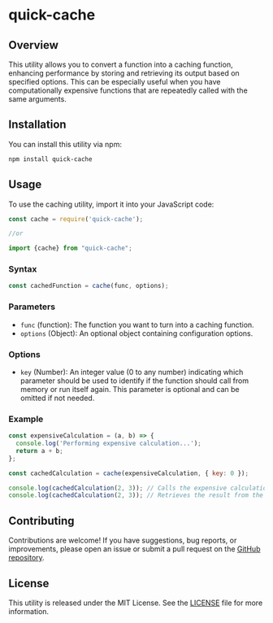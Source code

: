 # quick-cache

## Overview

This utility allows you to convert a function into a caching function, enhancing performance by storing and retrieving its output based on specified options. This can be especially useful when you have computationally expensive functions that are repeatedly called with the same arguments.

## Installation

You can install this utility via npm:

```bash
npm install quick-cache
```

## Usage

To use the caching utility, import it into your JavaScript code:

```javascript
const cache = require('quick-cache');

//or 

import {cache} from "quick-cache";
```

### Syntax

```javascript
const cachedFunction = cache(func, options);
```

### Parameters

- `func` (function): The function you want to turn into a caching function.
- `options` (Object): An optional object containing configuration options.

### Options

- `key` (Number): An integer value (0 to any number) indicating which parameter should be used to identify if the function should call from memory or run itself again. This parameter is optional and can be omitted if not needed.

### Example

```javascript
const expensiveCalculation = (a, b) => {
  console.log('Performing expensive calculation...');
  return a + b;
};

const cachedCalculation = cache(expensiveCalculation, { key: 0 });

console.log(cachedCalculation(2, 3)); // Calls the expensive calculation function and caches the result.
console.log(cachedCalculation(2, 3)); // Retrieves the result from the cache, avoiding a costly recalculation.
```

## Contributing

Contributions are welcome! If you have suggestions, bug reports, or improvements, please open an issue or submit a pull request on the [GitHub repository](https://github.com/lewibs/quick-cache).

## License

This utility is released under the MIT License. See the [LICENSE](LICENSE) file for more information.